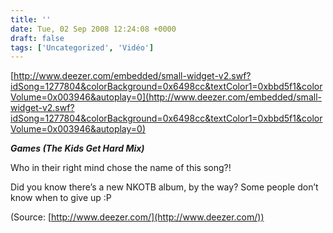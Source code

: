 ```yaml
---
title: ''
date: Tue, 02 Sep 2008 12:24:08 +0000
draft: false
tags: ['Uncategorized', 'Vidéo']
---
```


[http://www.deezer.com/embedded/small-widget-v2.swf?idSong=1277804&colorBackground=0x6498cc&textColor1=0xbbd5f1&colorVolume=0x003946&autoplay=0](http://www.deezer.com/embedded/small-widget-v2.swf?idSong=1277804&colorBackground=0x6498cc&textColor1=0xbbd5f1&colorVolume=0x003946&autoplay=0)

_**Games (The Kids Get Hard Mix)**_

Who in their right mind chose the name of this song?!

Did you know there’s a new NKOTB album, by the way? Some people don’t know when to give up :P

(Source: [http://www.deezer.com/](http://www.deezer.com/))